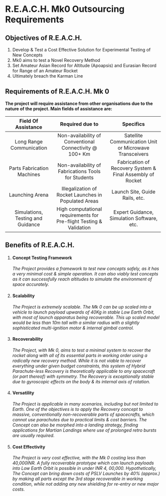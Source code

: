 <!-- Uses GitHub Flavoured Markdown-->

# R.E.A.C.H. Mk0 Outsourcing Requirements

## Objectives of R.E.A.C.H.

1. Develop & Test a Cost Effective Solution for Experimental Testing of New Concepts
2. Mk0 aims to test a Novel Recovery Method
3. Set Amateur Asian Record for Altitude (Apoapsis) and Eurasian Record for Range of an Amateur Rocket
4. Ultimately breach the Karman Line

## Requirements of R.E.A.C.H. Mk 0

__The project will require assistance from other organisations due to the nature of the project. Main fields of assistance are:__

|Field Of Assistance              |Required due to                                                    |Specifics                                                |
|:-------------------------------:|:-----------------------------------------------------------------:|:-------------------------------------------------------:|
|Long Range Communication         |Non-availability of Conventional Connectivity @ 100+ Km            |Satellite Communication Unit or Microwave Transceivers   |
|Parts Fabrication Machines       |Non-availability of Fabrications Tools for Students                |Fabrication of Recovery System & Final Assembly of Rocket|
|Launching Arena                  |Illegalization of Rocket Launches in Populated Areas               |Launch Site, Guide Rails, etc.                           |
|Simulations, Testing and Guidance|High computational requirements for Pre-flight Testing & Validation|Expert Guidance, Simulation Software, etc.               |

## Benefits of R.E.A.C.H.

1. #### Concept Testing Framework
   _The Project provides a framework to test new concepts safely, as it has a very minimal cost & simple operation. It can also viably test concepts as it can successfully reach altitudes to simulate the environment of space accurately._

2. #### Scalability
   _The Project is extremely scalable. The Mk 0 can be up scaled into a vehicle to launch payload upwards of 40Kg in stable Low Earth Orbit, with most of launch apparatus being recoverable. This up scaled model would be less than 10m tall with a similar radius with a slightly sophisticated multi-ignition motor & internal gimbal control._

3. #### Recoverability
   _The Project, with Mk 0, aims to test a minimal system to recover the rocket along with all of its essential parts in working order using a radically new recovery method. While it is not viable to recover everything under given budget constraints, this system of Hybrid Parachute-less Recovery is theoretically applicable to any spacecraft (or part thereof) with symmetry. The Recovery is exceptionally stable due to gyroscopic effects on the body & its internal axis of rotation._

4. #### Versatility
   _The Project is applicable in many scenarios, including but not limited to Earth. One of the objectives is to apply the Recovery concept to massive, conventionally non-recoverable parts of spacecrafts, which cannot use parachutes due to practical limits & cost barriers. The Concept can also be morphed into a landing strategy, finding applications for Martian Landings where use of prolonged retro bursts are usually required._

5. #### Cost Effectivity
   _The Project is very cost effective, with the Mk 0 costing less than 40,000INR. A fully recoverable prototype which can launch payloads into Low Earth Orbit is possible in under INR 4, 00,000. Hypothetically, The Concept can bring down costs of PSLV Launches by 40% (approx.) by making all parts except the 3rd stage recoverable in working condition, while not adding any new shielding for re-entry or new major costs._

##
